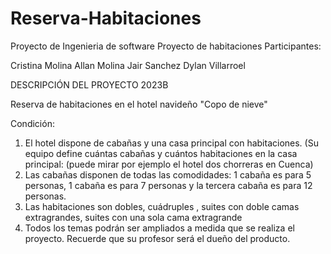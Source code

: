 # Reserva-Habitaciones
Proyecto de Ingenieria de software Proyecto de habitaciones
Participantes:

Cristina Molina
Allan Molina
Jair Sanchez
Dylan Villarroel

DESCRIPCIÓN DEL PROYECTO 2023B

Reserva de habitaciones en el hotel navideño "Copo de nieve" 

Condición: 

1) El hotel dispone de cabañas y una casa principal con  habitaciones. (Su equipo define cuántas cabañas y cuántos habitaciones en la casa principal:  (puede mirar por ejemplo el hotel dos chorreras en Cuenca)
2) Las cabañas disponen de todas las comodidades: 1 cabaña es para 5 personas, 1 cabaña es para 7 personas y la tercera cabaña es para 12 personas.
3) Las habitaciones son dobles, cuádruples , suites con doble camas extragrandes, suites con una sola cama extragrande 
4) Todos los temas podrán ser ampliados a medida que se realiza el proyecto. Recuerde que su profesor será el  dueño del producto. 